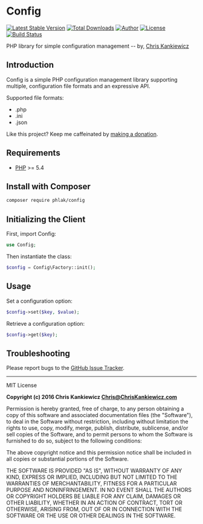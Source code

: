 Config
======

[![Latest Stable Version](https://img.shields.io/packagist/v/PHLAK/Config.svg)](https://packagist.org/packages/PHLAK/Config)
[![Total Downloads](https://img.shields.io/packagist/dt/PHLAK/Config.svg)](https://packagist.org/packages/PHLAK/Config)
[![Author](https://img.shields.io/badge/author-Chris%20Kankiewicz-blue.svg)](https://www.ChrisKankiewicz.com)
[![License](https://img.shields.io/packagist/l/PHLAK/Config.svg)](https://packagist.org/packages/PHLAK/Config)
[![Build Status](https://img.shields.io/travis/PHLAK/Config.svg)](https://travis-ci.org/PHLAK/Config)

PHP library for simple configuration management -- by, [Chris Kankiewicz](https://www.ChrisKankiewicz.com)

Introduction
------------

Config is a simple PHP configuration management library supporting multiple,
configuration file formats and an expressive API.

Supported file formats:

  - .php
  - .ini
  - .json

Like this project? Keep me caffeinated by [making a donation](https://paypal.me/ChrisKankiewicz).

Requirements
------------

  - [PHP](https://php.net) >= 5.4

Install with Composer
---------------------

```bash
composer require phlak/config
```

Initializing the Client
-----------------------

First, import Config:

```php
use Config;
```

Then instantiate the class:


```php
$config = Config\Factory::init();
```

Usage
-----

Set a configuration option:

```php
$config->set($key, $value);
```

Retrieve a configuration option:

```php
$config->get($key);
```

Troubleshooting
---------------

Please report bugs to the [GitHub Issue Tracker](https://github.com/PHLAK/Config/issues).

-----

MIT License

**Copyright (c) 2016 Chris Kankiewicz <Chris@ChrisKankiewicz.com>**

Permission is hereby granted, free of charge, to any person obtaining a copy
of this software and associated documentation files (the "Software"), to deal
in the Software without restriction, including without limitation the rights
to use, copy, modify, merge, publish, distribute, sublicense, and/or sell
copies of the Software, and to permit persons to whom the Software is
furnished to do so, subject to the following conditions:

The above copyright notice and this permission notice shall be included in all
copies or substantial portions of the Software.

THE SOFTWARE IS PROVIDED "AS IS", WITHOUT WARRANTY OF ANY KIND, EXPRESS OR
IMPLIED, INCLUDING BUT NOT LIMITED TO THE WARRANTIES OF MERCHANTABILITY,
FITNESS FOR A PARTICULAR PURPOSE AND NONINFRINGEMENT. IN NO EVENT SHALL THE
AUTHORS OR COPYRIGHT HOLDERS BE LIABLE FOR ANY CLAIM, DAMAGES OR OTHER
LIABILITY, WHETHER IN AN ACTION OF CONTRACT, TORT OR OTHERWISE, ARISING FROM,
OUT OF OR IN CONNECTION WITH THE SOFTWARE OR THE USE OR OTHER DEALINGS IN THE
SOFTWARE.